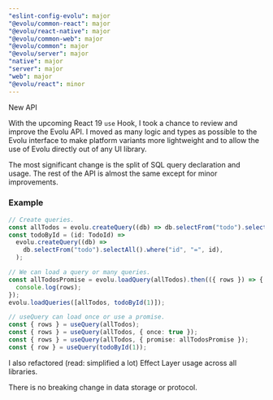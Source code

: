 ```yaml
---
"eslint-config-evolu": major
"@evolu/common-react": major
"@evolu/react-native": major
"@evolu/common-web": major
"@evolu/common": major
"@evolu/server": major
"native": major
"server": major
"web": major
"@evolu/react": minor
---
```


New API

With the upcoming React 19 `use` Hook, I took a chance to review and improve the Evolu API. I moved as many logic and types as possible to the Evolu interface to make platform variants more lightweight and to allow the use of Evolu directly out of any UI library.

The most significant change is the split of SQL query declaration and usage. The rest of the API is almost the same except for minor improvements.

### Example

```ts
// Create queries.
const allTodos = evolu.createQuery((db) => db.selectFrom("todo").selectAll());
const todoById = (id: TodoId) =>
  evolu.createQuery((db) =>
    db.selectFrom("todo").selectAll().where("id", "=", id),
  );

// We can load a query or many queries.
const allTodosPromise = evolu.loadQuery(allTodos).then(({ rows }) => {
  console.log(rows);
});
evolu.loadQueries([allTodos, todoById(1)]);

// useQuery can load once or use a promise.
const { rows } = useQuery(allTodos);
const { rows } = useQuery(allTodos, { once: true });
const { rows } = useQuery(allTodos, { promise: allTodosPromise });
const { row } = useQuery(todoById(1));
```

I also refactored (read: simplified a lot) Effect Layer usage across all libraries.

There is no breaking change in data storage or protocol.
